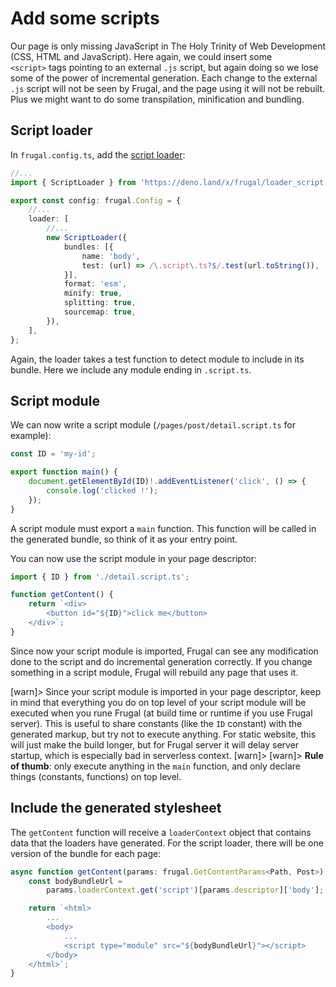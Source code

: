 # Add some scripts

Our page is only missing JavaScript in The Holy Trinity of Web Development (CSS, HTML and JavaScript). Here again, we could insert some `<script>` tags pointing to an external `.js` script, but again doing so we lose some of the power of incremental generation. Each change to the external `.js` script will not be seen by Frugal, and the page using it will not be rebuilt. Plus we might want to do some transpilation, minification and bundling.

## Script loader

In `frugal.config.ts`, add the [script loader](/docs/api/02-script-loader):

```ts
//...
import { ScriptLoader } from 'https://deno.land/x/frugal/loader_script.ts';

export const config: frugal.Config = {
    //...
    loader: [
        //...
        new ScriptLoader({
            bundles: [{
                name: 'body',
                test: (url) => /\.script\.ts?$/.test(url.toString()),
            }],
            format: 'esm',
            minify: true,
            splitting: true,
            sourcemap: true,
        }),
    ],
};
```

Again, the loader takes a test function to detect module to include in its bundle. Here we include any module ending in `.script.ts`.

## Script module

We can now write a script module (`/pages/post/detail.script.ts` for example):

```ts
const ID = 'my-id';

export function main() {
    document.getElementById(ID)!.addEventListener('click', () => {
        console.log('clicked !');
    });
}
```

A script module must export a `main` function. This function will be called in the generated bundle, so think of it as your entry point.

You can now use the script module in your page descriptor:

```ts
import { ID } from './detail.script.ts';

function getContent() {
    return `<div>
        <button id="${ID}">click me</button>
    </div>`;
}
```

Since now your script module is imported, Frugal can see any modification done to the script and do incremental generation correctly. If you change something in a script module, Frugal will rebuild any page that uses it.

[warn]> Since your script module is imported in your page descriptor, keep in mind that everything you do on top level of your script module will be executed when you rune Frugal (at build time or runtime if you use Frugal server). This is useful to share constants (like the `ID` constant) with the generated markup, but try not to execute anything. For static website, this will just make the build longer, but for Frugal server it will delay server startup, which is especially bad in serverless context.
[warn]>
[warn]> **Rule of thumb**: only execute anything in the `main` function, and only declare things (constants, functions) on top level.

## Include the generated stylesheet

The `getContent` function will receive a `loaderContext` object that contains data that the loaders have generated. For the script loader, there will be one version of the bundle for each page:

```ts
async function getContent(params: frugal.GetContentParams<Path, Post>) {
    const bodyBundleUrl =
        params.loaderContext.get('script')[params.descriptor]['body'];

    return `<html>
        ...
        <body>
            ...
            <script type="module" src="${bodyBundleUrl}"></script>
        </body>
    </html>`;
}
```

